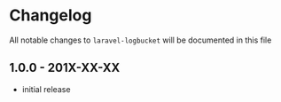 # Changelog

All notable changes to `laravel-logbucket` will be documented in this file

## 1.0.0 - 201X-XX-XX

- initial release
